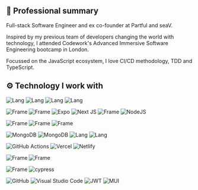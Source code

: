 ## 📃 Professional summary


Full-stack Software Engineer and ex co-founder at Partful and seaV.

Inspired by my previous team of developers changing the world with technology, I attended Codework's Advanced Immersive Software Engineering bootcamp in London.

Focussed on the JavaScript ecosystem, I love CI/CD methodology, TDD and TypeScript. 


## ⚙️ Technology I work with


![Lang](https://img.shields.io/badge/HTML5-E34F26?style=for-the-badge&logo=html5&logoColor=white)
![Lang](https://img.shields.io/badge/CSS3-1572B6?style=for-the-badge&logo=css3&logoColor=white)
![Lang](https://img.shields.io/badge/JavaScript-323330?style=for-the-badge&logo=javascript&logoColor=F7DF1E)
![Lang](https://img.shields.io/badge/TypeScript-007ACC?style=for-the-badge&logo=typescript&logoColor=white)

![Frame](https://img.shields.io/badge/React-20232A?style=for-the-badge&logo=react&logoColor=61DAFB)
![Frame](https://img.shields.io/badge/React%20Native-20232A?style=for-the-badge&logo=react&logoColor=61DAFB)
![Expo](https://img.shields.io/badge/expo-1C1E24?style=for-the-badge&logo=expo&logoColor=#D04A37)
![Next JS](https://img.shields.io/badge/Next-black?style=for-the-badge&logo=next.js&logoColor=white)
![Frame](https://img.shields.io/badge/Angular-DD0031?style=for-the-badge&logo=angular&logoColor=white)
![NodeJS](https://img.shields.io/badge/node.js-6DA55F?style=for-the-badge&logo=node.js&logoColor=white)

![Frame](https://img.shields.io/badge/Express.js-404D59?style=for-the-badge)
![Frame](https://img.shields.io/badge/Koa-323330?style=for-the-badge&logo=koa&logoColor=white)
![Frame](https://img.shields.io/badge/sequelize-323330?style=for-the-badge&logo=sequelize&logoColor=blue)

![MongoDB](https://img.shields.io/badge/MongoDB-%234ea94b.svg?style=for-the-badge&logo=mongodb&logoColor=white)
![MongoDB](https://img.shields.io/badge/Atlas-%234ea94b.svg?style=for-the-badge&logo=mongodb&logoColor=white)
![Lang](https://img.shields.io/badge/SQL_Server-CC2927?style=for-the-badge&logo=microsoft-sql-server&logoColor=white)
![Lang](https://img.shields.io/badge/PostgreSQL-316192?style=for-the-badge&logo=postgresql&logoColor=white)

![GitHub Actions](https://img.shields.io/badge/github%20actions-%232671E5.svg?style=for-the-badge&logo=githubactions&logoColor=white)
![Vercel](https://img.shields.io/badge/vercel-%23000000.svg?style=for-the-badge&logo=vercel&logoColor=white)
![Netlify](https://img.shields.io/badge/netlify-%23000000.svg?style=for-the-badge&logo=netlify&logoColor=#00C7B7)

![Frame](https://img.shields.io/badge/Redux-593D88?style=for-the-badge&logo=redux&logoColor=white)
![Frame](https://img.shields.io/badge/React-20232A?style=for-the-badge&logo=react&logoColor=61DAFB)

![Frame](https://img.shields.io/badge/Jest-323330?style=for-the-badge&logo=Jest&logoColor=white)
![cypress](https://img.shields.io/badge/-cypress-%23E5E5E5?style=for-the-badge&logo=cypress&logoColor=058a5e)

![GitHub](https://img.shields.io/badge/github-%23121011.svg?style=for-the-badge&logo=github&logoColor=white)
![Visual Studio Code](https://img.shields.io/badge/Visual%20Studio%20Code-0078d7.svg?style=for-the-badge&logo=visual-studio-code&logoColor=white)
![JWT](https://img.shields.io/badge/JWT-black?style=for-the-badge&logo=JSON%20web%20tokens)
![MUI](https://img.shields.io/badge/MUI-%230081CB.svg?style=for-the-badge&logo=mui&logoColor=white)











